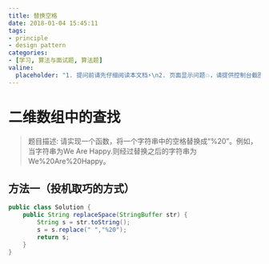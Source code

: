 ```yaml
---
title: 替换空格
date: 2018-01-04 15:45:11
tags:
- principle
- design pattern
categories:
- [学习, 算法与面试题, 算法题]
valine:
  placeholder: "1. 提问前请先仔细阅读本文档⚡\n2. 页面显示问题💥，请提供控制台截图📸或者您的测试网址\n3. 其他任何报错💣，请提供详细描述和截图📸，祝食用愉快💪"
---
```


# 二维数组中的查找

> 题目描述: 请实现一个函数，将一个字符串中的空格替换成“%20”。例如，当字符串为We Are Happy.则经过替换之后的字符串为We%20Are%20Happy。

## 方法一（投机取巧的方式）

```java
public class Solution {
    public String replaceSpace(StringBuffer str) {
        String s = str.toString();
        s = s.replace(" ","%20");
        return s;
    }
}
```


